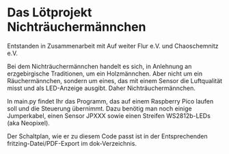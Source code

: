Das Lötprojekt Nichträuchermännchen
===================================
 
Entstanden in Zusammenarbeit mit Auf weiter Flur e.V. und Chaoschemnitz e.V.

Bei dem Nichträuchermännchen handelt es sich, in Anlehnung an erzgebirgische Traditionen, um ein Holzmännchen. Aber nicht um ein Räuchermännchen, sondern um eines, das mit einem Sensor die Luftqualität misst und als LED-Anzeige ausgibt. Daher Nichträuchermännchen.

In main.py findet Ihr das Programm, das auf einem Raspberry Pico laufen soll und die Steuerung übernimmt.
Dazu benötig man noch einige Jumperkabel, einen Sensor JPXXX sowie einen Streifen WS2812b-LEDs (aka Neopixel).

Der Schaltplan, wie er zu diesem Code passt ist in der Entsprechenden fritzing-Datei/PDF-Export im dok-Verzeichnis.
